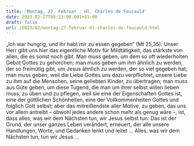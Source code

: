 ```yaml
---
title: 'Montag, 27. Februar : Hl. Charles de Foucauld'
date: 2023-02-27T08:23:00.001+01:00
draft: false
url: /2023/02/montag-27-februar-hl-charles-de-foucauld.html
---
```


„Ich war hungrig, und ihr habt mir zu essen gegeben“ (Mt 25,35). Unser Herr gibt uns hier das eigentliche Motiv für Mildtätigkeit, das stärkste von allen, die es sonst noch gibt. Man muss geben, um dem so oft wiederholten Gebot Gottes zu gehorchen; man muss geben um ihm ähnlich zu werden, der so freimütig gibt, um Jesus ähnlich zu werden, der so viel gegeben hat; man muss geben, weil die Liebe Gottes uns dazu verpflichtet, unsere Liebe zu ihm auf die Menschen, seine geliebten Kinder, zu übertragen; man muss aus Güte geben, um diese Tugend, die man um ihrer selbst willen lieben muss, zu üben und zu pflegen, weil sie eine der Eigenschaften Gottes ist, eine der göttlichen Schönheiten, eine der Vollkommenheiten Gottes und folglich Gott selbst; aber das mitreißendste aller Motive, zu geben, das uns vor allem antreibt – obwohl jedes andere schon mehr als genug wäre –, ist, dass alles, was wir dem Nächsten tun, wir Jesus selbst tun: Das ist der Grund, der unser ganzes Leben verändert, erneuert, der alle unsere Handlungen, Worte, und Gedanken lenkt und leitet … Alles, was wir dem Nächsten tun, tun wir Jesus …